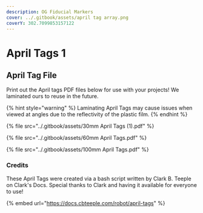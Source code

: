 ```yaml
---
description: OG Fiducial Markers
cover: ../.gitbook/assets/april tag array.png
coverY: 302.7099853157122
---
```


# April Tags 1

## April Tag File

Print out the April tags PDF files below for use with your projects! We laminated ours to reuse in the future.&#x20;

{% hint style="warning" %}
Laminating April Tags may cause issues when viewed at angles due to the reflectivity of the plastic film.
{% endhint %}

{% file src="../.gitbook/assets/30mm April Tags (1).pdf" %}

{% file src="../.gitbook/assets/60mm April Tags.pdf" %}

{% file src="../.gitbook/assets/100mm April Tags.pdf" %}

### Credits

These April Tags were created via a bash script written by Clark B. Teeple on Clark's Docs. Special thanks to Clark and having it available for everyone to use!

{% embed url="https://docs.cbteeple.com/robot/april-tags" %}
